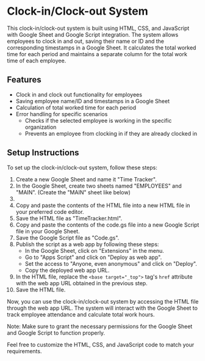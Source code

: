 Clock-in/Clock-out System
=========================

This clock-in/clock-out system is built using HTML, CSS, and JavaScript with Google Sheet and Google Script integration. The system allows employees to clock in and out, saving their name or ID and the corresponding timestamps in a Google Sheet. It calculates the total worked time for each period and maintains a separate column for the total work time of each employee.

Features
--------

-   Clock in and clock out functionality for employees
-   Saving employee name/ID and timestamps in a Google Sheet
-   Calculation of total worked time for each period
-   Error handling for specific scenarios
    -   Checks if the selected employee is working in the specific organization
    -   Prevents an employee from clocking in if they are already clocked in

Setup Instructions
------------------

To set up the clock-in/clock-out system, follow these steps:

1.  Create a new Google Sheet and name it "Time Tracker".
2.  In the Google Sheet, create two sheets named "EMPLOYEES" and "MAIN". (Create the "MAIN" sheet like below)
3.  
4.  Copy and paste the contents of the HTML file into a new HTML file in your preferred code editor.
5.  Save the HTML file as "TimeTracker.html".
6.  Copy and paste the contents of the code.gs file into a new Google Script file in your Google Sheet.
7.  Save the Google Script file as "Code.gs".
8.  Publish the script as a web app by following these steps:
    -   In the Google Sheet, click on "Extensions" in the menu.
    -   Go to "Apps Script" and click on "Deploy as web app".
    -   Set the access to "Anyone, even anonymous" and click on "Deploy".
    -   Copy the deployed web app URL.
9.  In the HTML file, replace the `<base target="_top">` tag's `href` attribute with the web app URL obtained in the previous step.
10.  Save the HTML file.

Now, you can use the clock-in/clock-out system by accessing the HTML file through the web app URL. The system will interact with the Google Sheet to track employee attendance and calculate total work hours.

Note: Make sure to grant the necessary permissions for the Google Sheet and Google Script to function properly.

Feel free to customize the HTML, CSS, and JavaScript code to match your requirements.

